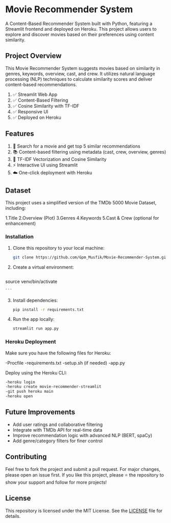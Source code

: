 # Movie Recommender System
A Content-Based Recommender System built with Python, featuring a Streamlit frontend and deployed on Heroku. This project allows users to explore and discover movies based on their preferences using content similarity.

## Project Overview
This Movie Recommender System suggests movies based on similarity in genres, keywords, overview, cast, and crew. It utilizes natural language processing (NLP) techniques to calculate similarity scores and deliver content-based recommendations.
<ol>
  <li>✅ Streamlit Web App</li>
 <li>✅ Content-Based Filtering</li>
 <li>✅ Cosine Similarity with TF-IDF</li>
 <li>✅ Responsive UI</li>
 <li>✅ Deployed on Heroku</li>

</ol> 

## Features
<ol>
  <li>🔎 Search for a movie and get top 5 similar recommendations</li>
  <li>📚 Content-based filtering using metadata (cast, crew, overview, genres)</li>
   <li>🧠 TF-IDF Vectorization and Cosine Similarity</li>
  <li>⚡ Interactive UI using Streamlit</li>
  <li>☁️ One-click deployment with Heroku</li>
</ol> 

## Dataset
This project uses a simplified version of the TMDb 5000 Movie Dataset, including:

1.Title
2.Overview (Plot)
3.Genres
4.Keywords
5.Cast & Crew (optional for enhancement)

### Installation
1. Clone this repository to your local machine:  
   ```bash
   git clone https://github.com/Gpm_Musfik/Movie-Recommender-System.git

   ```
2. Create a virtual environment:  
    ```bash
source venv/bin/activate 

    ```
3. Install dependencies:  
   ```bash
   pip install -r requirements.txt

   ```
4. Run the app locally:  
   ```bash
   streamlit run app.py

   ```

### Heroku Deployment
Make sure you have the following files for Heroku:

-Procfile
-requirements.txt
-setup.sh (if needed)
-app.py

Deploy using the Heroku CLI:
  ```bash 
-heroku login
-heroku create movie-recommender-streamlit
-git push heroku main
-heroku open

 ```

## Future Improvements
* Add user ratings and collaborative filtering
* Integrate with TMDb API for real-time data
* Improve recommendation logic with advanced NLP (BERT, spaCy)
* Add genre/category filters for finer control

## Contributing
Feel free to fork the project and submit a pull request. For major changes, please open an issue first. If you like this project, please ⭐ the repository to show your support and follow for more projects!

## License
This repository is licensed under the MIT License. See the [LICENSE](LICENSE) file for details.  
  
